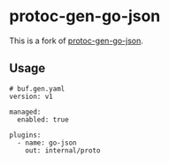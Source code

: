 # protoc-gen-go-json

This is a fork of [protoc-gen-go-json](https://github.com/mitchellh/protoc-gen-go-json).

## Usage

```
# buf.gen.yaml
version: v1

managed:
  enabled: true

plugins:
  - name: go-json
    out: internal/proto
```
